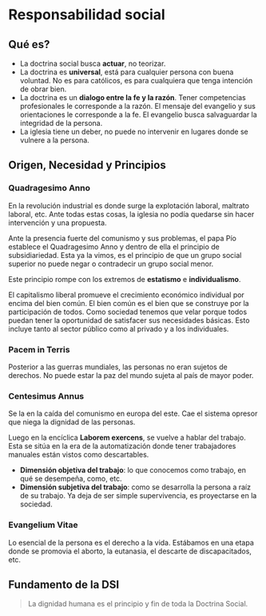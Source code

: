 
# Responsabilidad social

## Qué es?

- La doctrina social busca **actuar**, no teorizar.
- La doctrina es **universal**, está para cualquier persona con buena voluntad. No es para católicos, es para cualquiera que tenga intención de obrar bien.
- La doctrina es un **dialogo entre la fe y la razón**. Tener competencias profesionales le corresponde a la razón. El mensaje del evangelio y sus orientaciones le corresponde a la fe. El evangelio busca salvaguardar la integridad de la persona.
- La iglesia tiene un deber, no puede no intervenir en lugares donde se vulnere a la persona.

## Origen, Necesidad y Principios

### Quadragesimo Anno

En la revolución industrial es donde surge la explotación laboral, maltrato laboral, etc. Ante todas estas cosas, la iglesia no podía quedarse sin hacer intervención y una propuesta.

Ante la presencia fuerte del comunismo y sus problemas, el papa Pío establece el Quadragesimo Anno y dentro de ella el principio de subsidiariedad. Esta ya la vimos, es el principio de que un grupo social superior no puede negar o contradecir un grupo social menor.

Este principio rompe con los extremos de **estatismo** e **individualismo**.

El capitalismo liberal promueve el crecimiento económico individual por encima del bien común. El bien común es el bien que se construye por la participación de todos. Como sociedad tenemos que velar porque todos puedan tener la oportunidad de satisfacer sus necesidades básicas. Esto incluye tanto al sector público como al privado y a los individuales.

### Pacem in Terris

Posterior a las guerras mundiales, las personas no eran sujetos de derechos. No puede estar la paz del mundo sujeta al país de mayor poder.

### Centesimus Annus

Se la en la caída del comunismo en europa del este. Cae el sistema opresor que niega la dignidad de las personas.

Luego en la encíclica **Laborem exercens**, se vuelve a hablar del trabajo. Esta se sitúa en la era de la automatización donde tener trabajadores manuales están vistos como descartables.

- **Dimensión objetiva del trabajo**: lo que conocemos como trabajo, en qué se desempeña, como, etc.
- **Dimensión subjetiva del trabajo**: como se desarrolla la persona a raíz de su trabajo. Ya deja de ser simple supervivencia, es proyectarse en la sociedad.

### Evangelium Vitae

Lo esencial de la persona es el derecho a la vida. Estábamos en una etapa donde se promovia el aborto, la eutanasia, el descarte de discapacitados, etc.

## Fundamento de la DSI

> La dignidad humana es el principio y fin de toda la Doctrina Social.